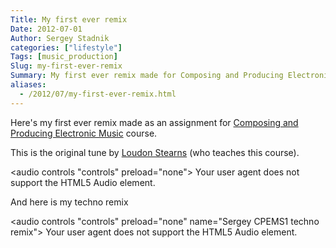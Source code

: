 ```yaml
---
Title: My first ever remix
Date: 2012-07-01
Author: Sergey Stadnik
categories: ["lifestyle"]
Tags: [music_production]
Slug: my-first-ever-remix
Summary: My first ever remix made for Composing and Producing Electronic Music course
aliases:
  - /2012/07/my-first-ever-remix.html
---
```


Here's my first ever remix made as an assignment for [Composing and Producing Electronic Music](http://online.berklee.edu/courses/composing-and-producing-electronic-music-1>) course.

This is the original tune by [Loudon Stearns](http://loudonstearns.com/) (who teaches this course).

<audio controls "controls" preload="none">
	Your user agent does not support the HTML5 Audio element.
	<source src="http://ozmoroz-pub.s3.amazonaws.com/music/Sergey_CPEMS1.mp3" type='audio/mpeg'>
</audio>

And here is my techno remix

<audio controls "controls" preload="none" name="Sergey CPEMS1 techno remix">
	Your user agent does not support the HTML5 Audio element.
	<source src="http://ozmoroz-pub.s3.amazonaws.com/music/Sergey_CPEMS1_techno_remix.mp3" type='audio/mpeg'>
</audio>